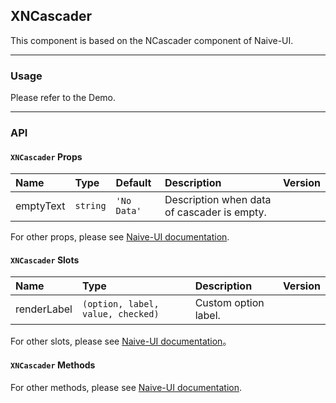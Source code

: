 ﻿## XNCascader

This component is based on the NCascader component of Naive-UI.

---

### Usage

Please refer to the Demo.

---

### API

#### `XNCascader` Props

| Name      | Type     | Default     | Description                                 | Version |
| :-------- | :------- | :---------- | :------------------------------------------ | :------ |
| emptyText | `string` | `'No Data'` | Description when data of cascader is empty. |         |

For other props, please see [Naive-UI documentation](https://www.naiveui.com/en-US/os-theme/components/cascader#Cascader-Props).

#### `XNCascader` Slots

| Name        | Type                              | Description          | Version |
| :---------- | :-------------------------------- | :------------------- | :------ |
| renderLabel | `(option, label, value, checked)` | Custom option label. |         |

For other slots, please see [Naive-UI documentation](https://www.naiveui.com/en-US/os-theme/components/cascader#Cascader-Slots)。

#### `XNCascader` Methods

For other methods, please see [Naive-UI documentation](https://www.naiveui.com/en-US/os-theme/components/cascader#Cascader-Methods).
